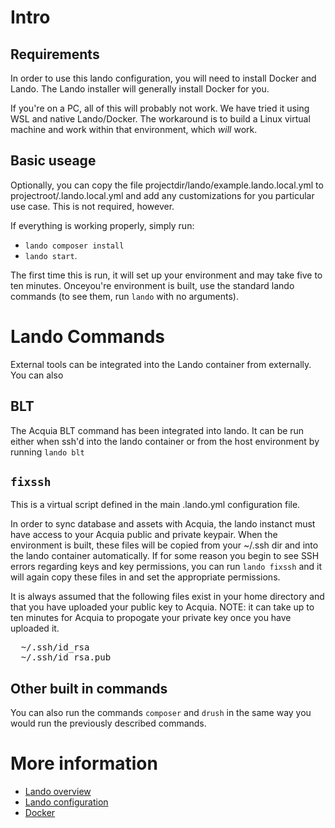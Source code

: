 # Intro

## Requirements

In order to use this lando configuration, you will need to install Docker and
Lando. The Lando installer will generally install Docker for you. 

If you're on a PC, all of this will probably not work. We have tried it using
WSL and native Lando/Docker. The workaround is to build a Linux virtual machine 
and work within that environment, which *will* work.

## Basic useage

Optionally, you can copy the file projectdir/lando/example.lando.local.yml to
projectroot/.lando.local.yml and add any customizations for you particular use
case. This is not required, however.

If everything is working properly, simply run:
 
 * `lando composer install`
 * `lando start`. 
 
The first time this is run, it will set up your environment and may take five to 
ten minutes. Onceyou're environment is built, use the standard lando commands (to 
see them, run `lando` with no arguments).

# Lando Commands

External tools can be integrated into the Lando container from externally. You
can also

## BLT

The Acquia BLT command has been integrated into lando. It can be run either
when ssh'd into the lando container or from the host environment by running
`lando blt`

## `fixssh`

This is a virtual script defined in the main .lando.yml configuration file.

In order to sync database and assets with Acquia, the lando instanct must
have access to your Acquia public and private keypair. When the environment
is built, these files will be copied from your ~/.ssh dir and into the lando
container automatically. If for some reason you begin to see SSH errors
regarding keys and key permissions, you can run `lando fixssh` and it will
again copy these files in and set the appropriate permissions.

It is always assumed that the following files exist in your home directory
and that you have uploaded your public key to Acquia. NOTE: it can take up to
ten minutes for Acquia to propogate your private key once you have uploaded it.

<pre>
  ~/.ssh/id_rsa 
  ~/.ssh/id_rsa.pub
</pre>

## Other built in commands

You can also run the commands `composer` and `drush` in the same way you would
run the previously described commands.

# More information

* [Lando overview](https://docs.lando.dev/basics/)
* [Lando configuration](https://docs.lando.dev/config/lando.html)
* [Docker](https://www.docker.com/)

